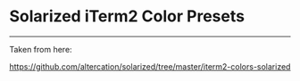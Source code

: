 # Solarized iTerm2 Color Presets
---

Taken from here:

https://github.com/altercation/solarized/tree/master/iterm2-colors-solarized
